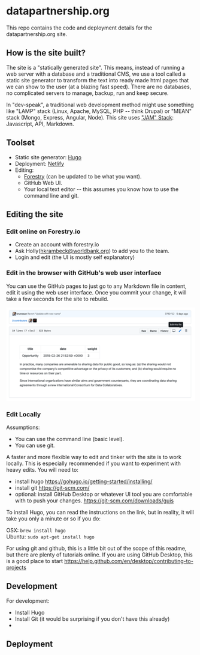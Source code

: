 # datapartnership.org

This repo contains the code and deployment details for the datapartnership.org site.

## How is the site built?

The site is a "statically generated site". This means, instead of running a web server with a database and a traditional CMS, we use a tool called a static site generator to transform the text into ready made html pages that we can show to the user (at a blazing fast speed). There are no databases, no complicated servers to manage, backup, run and keep secure.

In "dev-speak", a traditional web development method might use something like "LAMP" stack (Linux, Apache, MySQL, PHP -- think Drupal) or "MEAN" stack (Mongo, Express, Angular, Node). This site uses ["JAM" Stack]( https://jamstack.org/): Javascript, API, Markdown.

## Toolset
- Static site generator: [Hugo](https://gohugo.io/)
- Deployment: [Netlify](https://www.netlify.com/)
- Editing:
  - [Forestry](https://forestry.io/) (can be updated to be what you want).
  - GitHub Web UI.
  - Your local text editor -- this assumes you know how to use the command line and git.

## Editing the site

### Edit online on Forestry.io
- Create an account with forestry.io
- Ask Holly(hkrambeck@worldbank.org) to add you to the team.
- Login and edit (the UI is mostly self explanatory)

### Edit in the browser with GitHub's web user interface

You can use the GitHub pages to just go to any Markdown file in content, edit it using the web user interface. Once you commit your change, it will take a few seconds for the site to rebuild.

![edit file](./docs/img/edit-file.png)

### Edit Locally

Assumptions:
- You can use the command line (basic level).
- You can use git.

A faster and more flexible way to edit and tinker with the site is to work locally. This is especially recommended if you want to experiment with heavy edits. You will need to:

- install hugo https://gohugo.io/getting-started/installing/
- install git https://git-scm.com/
- optional: install GitHub Desktop or whatever UI tool you are comfortable with to push your changes. https://git-scm.com/downloads/guis

To install Hugo, you can read the instructions on the link, but in reality, it will take you only a minute or so if you do:

OSX: `brew install hugo`  
Ubuntu: `sudo apt-get install hugo`

For using git and github, this is a little bit out of the scope of this readme, but there are plenty of tutorials online.
If you are using GitHub Desktop, this is a good place to start https://help.github.com/en/desktop/contributing-to-projects


## Development

For development:

- Install Hugo
- Install Git (it would be surprising if you don't have this already)
-


## Deployment

